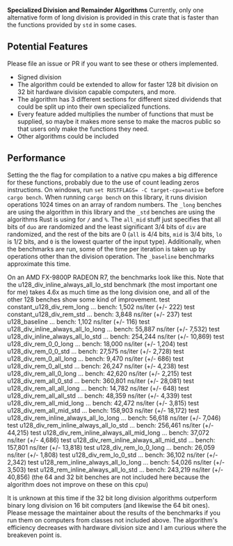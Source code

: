 **Specialized Division and Remainder Algorithms**
Currently, only one alternative form of long division is provided in this crate that is faster than the functions provided by `std` in some cases.

## Potential Features
Please file an issue or PR if you want to see these or others implemented.
- Signed division
- The algorithm could be extended to allow for faster 128 bit division on 32 bit hardware division capable computers, and more.
- The algorithm has 3 different sections for different sized dividends that could be split up into their own specialized functions.
- Every feature added multiplies the number of functions that must be supplied, so maybe it makes more sense to make the macros public so that users only make the functions they need.
- Other algorithms could be included

## Performance
Setting the the flag for compilation to a native cpu makes a big difference for these functions, probably due to the use of count leading zeros instructions.
On windows, run `set RUSTFLAGS= -C target-cpu=native` before `cargo bench`.
When running `cargo bench` on this library, it runs division operations 1024 times on an array of random numbers.
The `_long` benches are using the algorithm in this library and the `_std` benches are using the algorithms Rust is using for `/` and `%`.
The `all_mid` stuff just specifies that all bits of `duo` are randomized and the least significant 3/4 bits of `div` are randomized, and the rest of the bits are 0 (`all` is 4/4 bits, `mid` is 3/4 bits, `lo` is 1/2 bits, and `0` is the lowest quarter of the input type).
Additionally, when the benchmarks are run, some of the time per iteration is taken up by operations other than the division operation.
The `_baseline` benchmarks approximate this time.

On an AMD FX-9800P RADEON R7, the benchmarks look like this.
Note that the u128_div_inline_always_all_lo_std benchmark (the most important one for me) takes 4.6x as much time as the long division one, and all of the other 128 benches show some kind of improvement.
test constant_u128_div_rem_long              ... bench:       1,502 ns/iter (+/- 222)
test constant_u128_div_rem_std               ... bench:       3,848 ns/iter (+/- 237)
test u128_baseline                           ... bench:       1,102 ns/iter (+/- 116)
test u128_div_inline_always_all_lo_long      ... bench:      55,887 ns/iter (+/- 7,532)
test u128_div_inline_always_all_lo_std       ... bench:     254,244 ns/iter (+/- 10,869)
test u128_div_rem_0_0_long                   ... bench:      18,000 ns/iter (+/- 1,204)
test u128_div_rem_0_0_std                    ... bench:      27,575 ns/iter (+/- 2,728)
test u128_div_rem_0_all_long                 ... bench:       9,470 ns/iter (+/- 686)
test u128_div_rem_0_all_std                  ... bench:      26,247 ns/iter (+/- 4,238)
test u128_div_rem_all_0_long                 ... bench:      42,620 ns/iter (+/- 2,215)
test u128_div_rem_all_0_std                  ... bench:     360,801 ns/iter (+/- 28,081)
test u128_div_rem_all_all_long               ... bench:      14,782 ns/iter (+/- 648)
test u128_div_rem_all_all_std                ... bench:      48,359 ns/iter (+/- 4,339)
test u128_div_rem_all_mid_long               ... bench:      42,472 ns/iter (+/- 3,815)
test u128_div_rem_all_mid_std                ... bench:     158,903 ns/iter (+/- 18,172)
test u128_div_rem_inline_always_all_lo_long  ... bench:      56,618 ns/iter (+/- 7,046)
test u128_div_rem_inline_always_all_lo_std   ... bench:     256,461 ns/iter (+/- 44,215)
test u128_div_rem_inline_always_all_mid_long ... bench:      37,072 ns/iter (+/- 4,686)
test u128_div_rem_inline_always_all_mid_std  ... bench:     157,801 ns/iter (+/- 13,818)
test u128_div_rem_lo_0_long                  ... bench:      26,059 ns/iter (+/- 1,808)
test u128_div_rem_lo_0_std                   ... bench:      36,102 ns/iter (+/- 2,342)
test u128_rem_inline_always_all_lo_long      ... bench:      54,026 ns/iter (+/- 3,503)
test u128_rem_inline_always_all_lo_std       ... bench:     243,219 ns/iter (+/- 40,856)
(the 64 and 32 bit benches are not included here because the algorithm does not improve on these on this cpu)

It is unknown at this time if the 32 bit long division algorithms outperform binary long division on 16 bit computers (and likewise the 64 bit ones). Please message the maintainer about the results of the benchmarks if you run them on computers from classes not included above. The algorithm's efficiency decreases with hardware division size and I am curious where the breakeven point is.